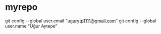 # myrepo
git config --global user.email "ugurytp1111@gmail.com"
  git config --global user.name "Uğur Aytepe"
